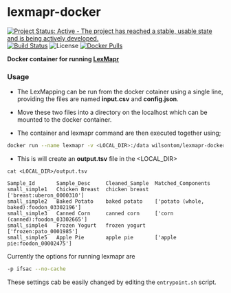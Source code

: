 # lexmapr-docker

[![Project Status: Active - The project has reached a stable, usable state and is being actively developed.](http://www.repostatus.org/badges/0.1.0/active.svg)](http://www.repostatus.org/#active) [![Build Status](https://travis-ci.org/wilsontom/lexmapr-docker.svg?branch=master)](https://travis-ci.org/wilsontom/lexmapr-docker)
 ![License](https://img.shields.io/badge/license-GNU%20GPL%20v3.0-blue.svg "GNU GPL v3.0") [![Docker Pulls](https://img.shields.io/docker/pulls/wilsontom/lexmapr-docker.svg)](https://hub.docker.com/r/wilsontom/lexmapr-docker)


**Docker container for running [LexMapr](https://github.com/Public-Health-Bioinformatics/LexMapr)**

### Usage

* The LexMapping can be run from the docker cotainer using a single line, providing the files are named **input.csv** and **config.json**.

* Move these two files into a directory on the localhost which can be mounted to the docker container.

* The container and lexmapr command are then executed together using;

```sh
docker run --name lexmapr -v <LOCAL_DIR>:/data wilsontom/lexmapr-docker
```

* This is will create an **output.tsv** file in the <LOCAL_DIR>

`cat <LOCAL_DIR>/output.tsv`

```
Sample_Id       Sample_Desc     Cleaned_Sample  Matched_Components
small_simple1   Chicken Breast  chicken breast  ['breast:uberon_0000310']
small_simple2   Baked Potato    baked potato    ['potato (whole, baked):foodon_03302196']
small_simple3   Canned Corn     canned corn     ['corn (canned):foodon_03302665']
small_simple4   Frozen Yogurt   frozen yogurt   ['frozen:pato_0001985']
small_simple5   Apple Pie       apple pie       ['apple pie:foodon_00002475']
```

Currently the options for running lexmapr are
```sh
-p ifsac --no-cache
```
These settings cab be easily changed by editing the `entrypoint.sh` script.

